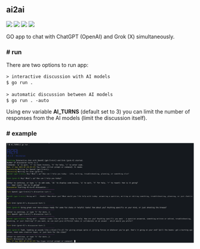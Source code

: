 ## ai2ai

![](https://img.shields.io/github/issues/michalswi/ai2ai)
![](https://img.shields.io/github/forks/michalswi/ai2ai)
![](https://img.shields.io/github/stars/michalswi/ai2ai)
![](https://img.shields.io/github/last-commit/michalswi/ai2ai)

GO app to chat with ChatGPT (OpenAI) and Grok (X) simultaneously.  

### \# run

There are two options to run app:
```
> interactive discussion with AI models
$ go run .

> automatic discussion between AI models
$ go run . -auto
```
Using env variable **AI_TURNS** (default set to 3) you can limit the number of responses from the AI models (limit the discussion itself).

### \# example

![example](./img/example.png)
